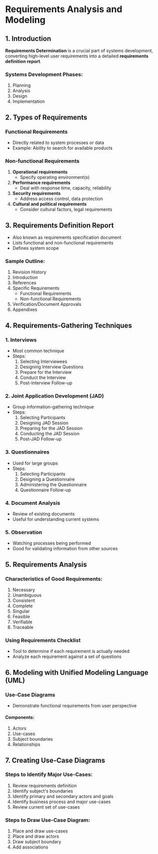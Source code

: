 # Requirements Analysis and Modeling

## 1. Introduction

**Requirements Determination** is a crucial part of systems development, converting high-level user requirements into a detailed **requirements definition report**.

### Systems Development Phases:
1. Planning
2. Analysis
3. Design
4. Implementation

## 2. Types of Requirements

### Functional Requirements
- Directly related to system processes or data
- Example: Ability to search for available products

### Non-functional Requirements
1. **Operational requirements**
   - Specify operating environment(s)
2. **Performance requirements**
   - Deal with response time, capacity, reliability
3. **Security requirements**
   - Address access control, data protection
4. **Cultural and political requirements**
   - Consider cultural factors, legal requirements

## 3. Requirements Definition Report

- Also known as requirements specification document
- Lists functional and non-functional requirements
- Defines system scope

### Sample Outline:
1. Revision History
2. Introduction
3. References
4. Specific Requirements
   - Functional Requirements
   - Non-functional Requirements
5. Verification/Document Approvals
6. Appendixes

## 4. Requirements-Gathering Techniques

### 1. Interviews
- Most common technique
- Steps:
  1. Selecting Interviewees
  2. Designing Interview Questions
  3. Prepare for the Interview
  4. Conduct the Interview
  5. Post-Interview Follow-up

### 2. Joint Application Development (JAD)
- Group information-gathering technique
- Steps:
  1. Selecting Participants
  2. Designing JAD Session
  3. Preparing for the JAD Session
  4. Conducting the JAD Session
  5. Post-JAD Follow-up

### 3. Questionnaires
- Used for large groups
- Steps:
  1. Selecting Participants
  2. Designing a Questionnaire
  3. Administering the Questionnaire
  4. Questionnaire Follow-up

### 4. Document Analysis
- Review of existing documents
- Useful for understanding current systems

### 5. Observation
- Watching processes being performed
- Good for validating information from other sources

## 5. Requirements Analysis

### Characteristics of Good Requirements:
1. Necessary
2. Unambiguous
3. Consistent
4. Complete
5. Singular
6. Feasible
7. Verifiable
8. Traceable

### Using Requirements Checklist
- Tool to determine if each requirement is actually needed
- Analyze each requirement against a set of questions

## 6. Modeling with Unified Modeling Language (UML)

### Use-Case Diagrams
- Demonstrate functional requirements from user perspective

#### Components:
1. Actors
2. Use-cases
3. Subject boundaries
4. Relationships

## 7. Creating Use-Case Diagrams

### Steps to Identify Major Use-Cases:
1. Review requirements definition
2. Identify subject's boundaries
3. Identify primary and secondary actors and goals
4. Identify business process and major use-cases
5. Review current set of use-cases

### Steps to Draw Use-Case Diagram:
1. Place and draw use-cases
2. Place and draw actors
3. Draw subject boundary
4. Add associations

